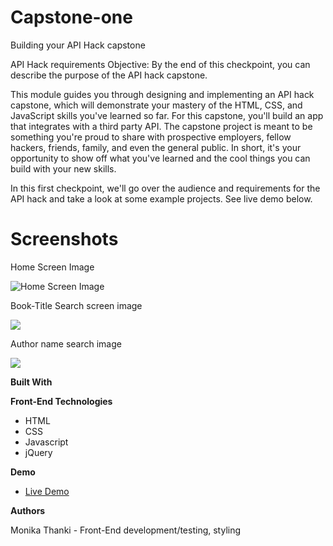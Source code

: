 # **Capstone-one**

Building your API Hack capstone

API Hack requirements Objective: By the end of this checkpoint, you can describe the purpose of the API hack capstone.

This module guides you through designing and implementing an API hack capstone, which will demonstrate your mastery of the HTML, CSS, and JavaScript skills you&#39;ve learned so far. For this capstone, you&#39;ll build an app that integrates with a third party API. The capstone project is meant to be something you&#39;re proud to share with prospective employers, fellow hackers, friends, family, and even the general public. In short, it&#39;s your opportunity to show off what you&#39;ve learned and the cool things you can build with your new skills.

In this first checkpoint, we&#39;ll go over the audience and requirements for the API hack and take a look at some example projects. See live demo below.

##
# **Screenshots**

Home Screen Image

![Home Screen Image](https://ibb.co/dWkB8xp)

Book-Title Search screen image

![](RackMultipart20200801-4-1g42ktf_html_bb307a2b4f5ed5ff.png)

Author name search image

![](RackMultipart20200801-4-1g42ktf_html_fe1bc73109f79019.png)

**Built With**

**Front-End Technologies**

- HTML
- CSS
- Javascript
- jQuery

**Demo**

- [Live Demo](https://monikathanki.github.io/Bookfinder/)

**Authors**

Monika Thanki - Front-End development/testing, styling





